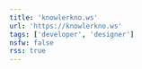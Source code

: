 ```yaml
---
title: 'knowlerkno.ws'
url: 'https://knowlerkno.ws'
tags: ['developer', 'designer']
nsfw: false
rss: true
---
```

